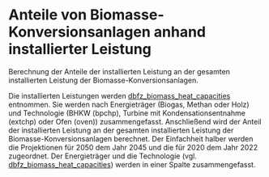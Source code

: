 # Anteile von Biomasse-Konversionsanlagen anhand installierter Leistung

Berechnung der Anteile der installierten Leistung an der gesamten installierten
Leistung der Biomasse-Konversionsanlagen.

Die installierten Leistungen werden
[dbfz_biomass_heat_capacities](../../raw/dbfz_biomass_heat_capacities/dataset.md)
entnommen. Sie werden nach Energieträger (Biogas, Methan oder Holz) und
Technologie (BHKW (bpchp), Turbine mit Kondensationsentnahme (extchp) oder
Ofen (oven)) zusammengefasst. Anschließend wird der Anteil der installierten
Leistung an der gesamten installierten Leistung der Biomasse-Konversionsanlagen
berechnet. Der Einfachheit halber werden die Projektionen für 2050 dem Jahr
2045 und die für 2020 dem Jahr 2022 zugeordnet. Der Energieträger und die
Technologie (vgl. [dbfz_biomass_heat_capacities](../../raw/dbfz_biomass_heat_capacities/dataset.md))
werden in einer Spalte zusammengefasst.
